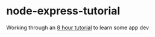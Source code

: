 # node-express-tutorial
Working through an [8 hour tutorial](https://www.youtube.com/watch?v=Oe421EPjeBE&list=LL&index=2&t=8867s) to learn some app dev
